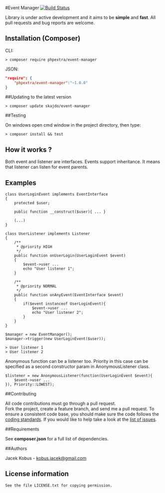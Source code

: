#Event Manager
[![Build Status](https://travis-ci.org/phpextra/event-manager.png?branch=master)](https://travis-ci.org/phpextra/event-manager)

Library is under active development and it aims to be **simple** and **fast**. All pull requests and bug reports are welcome.

## Installation (Composer)

CLI:

```
> composer require phpextra/event-manager
```

JSON:

```json
"require": {
    "phpextra/event-manager":"~1.0.0"
}
```

##Updating to the latest version

```
> composer update skajdo/event-manager
```

##Testing

On windows open cmd window in the project directory, then type:

```
> composer install && test
```

## How it works ?

Both event and listener are interfaces.
Events support inheritance. It means that listener can listen for event parents.

## Examples


    class UserLoginEvent implements EventInterface
    {
        protected $user;

        public function __construct($user){ ... }

        (...)
    }

    class UserListener implements Listener
    {
        /**
         * @priority HIGH
         */
        public function onUserLogin(UserLoginEvent $event)
        {
            $event->user ...
            echo "User listener 1";
        }

        /**
         * @priority NORMAL
         */
        public function onAnyEvent(EventInterface $event)
        {
            if($event instanceof UserLoginEvent){
                $event->user ...
                echo "User listener 2";
            }
        }
    }

    $manager = new EventManager();
    $manager->trigger(new UserLoginEvent($user));

    > User listener 1
    > User listener 2

Anonymous function can be a listener too. Priority in this case can be specified as a second constructor param in
AnonymousListener class.


    $listener = new AnonymousListener(function(UserLoginEvent $event){
        $event->user ...
    }), Priority::LOWEST);


##Contributing

All code contributions must go through a pull request.  
Fork the project, create a feature branch, and send me a pull request.
To ensure a consistent code base, you should make sure the code follows
the [coding standards](http://symfony.com/doc/2.0/contributing/code/standards.html).
If you would like to help take a look at the [list of issues](https://github.com/phpextra/event-manager/issues).

##Requirements

See **composer.json** for a full list of dependencies.

##Authors

Jacek Kobus - <kobus.jacek@gmail.com>

## License information

    See the file LICENSE.txt for copying permission.

